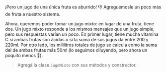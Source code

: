 ¡Pero un jugo de una única fruta es aburrido! :thumbsdown: Agreguémosle un poco más de fruta a nuestro sistema.

Ahora, queremos poder tomar un jugo mixto: en lugar de una fruta, tiene dos. Un jugo mixto responde a los mismos mensajes que un jugo simple, pero sus respuestas varían un poco. En primer lugar, tiene mucha vitamina C si ambas frutas son ácidas o si la suma de sus jugos da entre 200 y 220ml. Por otro lado, los mililitros totales de jugo se calcula como la suma del de ambas frutas más 50ml (lo seguimos diluyendo, pero ahora un poquito menos :grimacing:).

> Agregá la clase `JugoMixto` con sus métodos y constructor.
